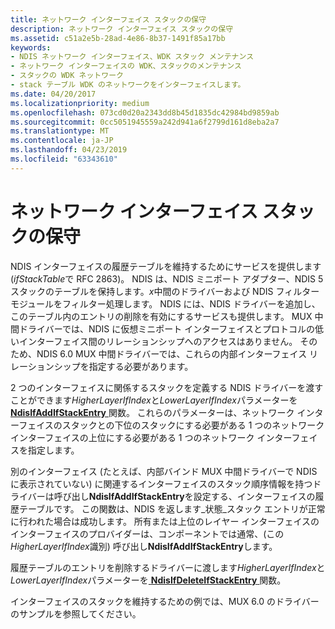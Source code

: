 ```yaml
---
title: ネットワーク インターフェイス スタックの保守
description: ネットワーク インターフェイス スタックの保守
ms.assetid: c51a2e5b-28ad-4e86-8b37-1491f85a17bb
keywords:
- NDIS ネットワーク インターフェイス、WDK スタック メンテナンス
- ネットワーク インターフェイスの WDK、スタックのメンテナンス
- スタックの WDK ネットワーク
- stack テーブル WDK のネットワークをインターフェイスします。
ms.date: 04/20/2017
ms.localizationpriority: medium
ms.openlocfilehash: 073cd0d20a2343dd8b45d1835dc42984bd9859ab
ms.sourcegitcommit: 0cc5051945559a242d941a6f2799d161d8eba2a7
ms.translationtype: MT
ms.contentlocale: ja-JP
ms.lasthandoff: 04/23/2019
ms.locfileid: "63343610"
---
```

# <a name="maintaining-a-network-interface-stack"></a>ネットワーク インターフェイス スタックの保守





NDIS インターフェイスの履歴テーブルを維持するためにサービスを提供します (*ifStackTable*で RFC 2863)。 NDIS は、NDIS ミニポート アダプター、NDIS 5 スタックのテーブルを保持します。*x*中間のドライバーおよび NDIS フィルター モジュールをフィルター処理します。 NDIS には、NDIS ドライバーを追加し、このテーブル内のエントリの削除を有効にするサービスも提供します。 MUX 中間ドライバーでは、NDIS に仮想ミニポート インターフェイスとプロトコルの低いインターフェイス間のリレーションシップへのアクセスはありません。 そのため、NDIS 6.0 MUX 中間ドライバーでは、これらの内部インターフェイス リレーションシップを指定する必要があります。

2 つのインターフェイスに関係するスタックを定義する NDIS ドライバーを渡すことができます*HigherLayerIfIndex*と*LowerLayerIfIndex*パラメーターを[ **NdisIfAddIfStackEntry** ](https://msdn.microsoft.com/library/windows/hardware/ff562693)関数。 これらのパラメーターは、ネットワーク インターフェイスのスタックとの下位のスタックにする必要がある 1 つのネットワーク インターフェイスの上位にする必要がある 1 つのネットワーク インターフェイスを指定します。

別のインターフェイス (たとえば、内部バインド MUX 中間ドライバーで NDIS に表示されていない) に関連するインターフェイスのスタック順序情報を持つドライバーは呼び出し**NdisIfAddIfStackEntry**を設定する、インターフェイスの履歴テーブルです。 この関数は、NDIS を返します\_状態\_スタック エントリが正常に行われた場合は成功します。 所有または上位のレイヤー インターフェイスのインターフェイスのプロバイダーは、コンポーネントでは通常、(この*HigherLayerIfIndex*識別) 呼び出し**NdisIfAddIfStackEntry**します。

履歴テーブルのエントリを削除するドライバーに渡します*HigherLayerIfIndex*と*LowerLayerIfIndex*パラメーターを[ **NdisIfDeleteIfStackEntry** ](https://msdn.microsoft.com/library/windows/hardware/ff562698)関数。

インターフェイスのスタックを維持するための例では、MUX 6.0 のドライバーのサンプルを参照してください。

 

 





